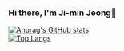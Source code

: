 ### Hi there, I'm Ji-min Jeong👋

[![Anurag's GitHub stats](https://github-readme-stats.vercel.app/api?username=jeomn&show_icons=true&theme=algolia)](https://github.com/anuraghazra/github-readme-stats)
<br>
[![Top Langs](https://github-readme-stats.vercel.app/api/top-langs/?username=jeomn&layout=compact)](https://github.com/anuraghazra/github-readme-stats)
<!--
**jeomn/jeomn** is a ✨ _special_ ✨ repository because its `README.md` (this file) appears on your GitHub profile.

Here are some ideas to get you started:

- 🔭 I’m currently working on ...
- 🌱 I’m currently learning ...
- 👯 I’m looking to collaborate on ...
- 🤔 I’m looking for help with ...
- 💬 Ask me about ...
- 📫 How to reach me: ...
- 😄 Pronouns: ...
- ⚡ Fun fact: ...
-->
<!--
[![Solved.ac프로필](http://mazassumnida.wtf/api/v2/generate_badge?boj={handle})](https://solved.ac/{handle})
-->



